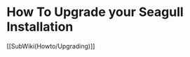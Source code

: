 <!-- Name: Howto/Upgrading -->
<!-- Version: 1 -->
<!-- Last-Modified: 2006/03/28 22:42:16 -->
<!-- Author: demian -->
<!-- Status: Original -->

# How To Upgrade your Seagull Installation

[[SubWiki(Howto/Upgrading)]]